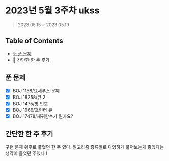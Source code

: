 # 2023년 5월 3주차 ukss

> 2023.05.15 ~ 2023.05.19

## Table of Contents

- [✨ 푼 문제](#푼-문제)
- [🤔 간단한 한 주 후기](#간단한-한-주-후기)

## 푼 문제

<!-- 📕 백준 : BOJ 문제번호/문제제목 e.g. BOJ 2577/숫자의 개수 -->
<!-- 📗 프로그래머스 : PRO 문제번호/문제제목 e.g. PRO 120812/최빈값 구하기 -->
<!-- 백준허브를 사용하시면 프로그래머스의 문제번호도 확인하실 수 있습니다 -->

- [x] BOJ 1158/요세푸스 문제
- [x] BOJ 18258/큐 2
- [x] BOJ 1475/방 번호
- [x] BOJ 1966/프린터 큐
- [x] BOJ 17478/재귀함수가 뭔가요?

## 간단한 한 주 후기

<!-- 한 주 후기를 간단하게 작성해주세요 ! -->

구현 문제 위주로 풀었던 한 주 였다. 알고리즘 종류별로 다양하게 풀어보는게 좋겠다는 생각이 들었던 주였다 !
